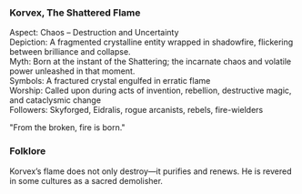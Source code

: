 ### Korvex, The Shattered Flame

Aspect: Chaos – Destruction and Uncertainty  
Depiction: A fragmented crystalline entity wrapped in shadowfire, flickering between brilliance and collapse.  
Myth: Born at the instant of the Shattering; the incarnate chaos and volatile power unleashed in that moment.  
Symbols: A fractured crystal engulfed in erratic flame  
Worship: Called upon during acts of invention, rebellion, destructive magic, and cataclysmic change  
Followers: Skyforged, Eidralis, rogue arcanists, rebels, fire-wielders

"From the broken, fire is born."

### Folklore 
Korvex’s flame does not only destroy—it purifies and renews. He is revered in some cultures as a sacred demolisher.

